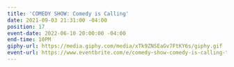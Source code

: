 ```yaml
---
title: 'COMEDY SHOW: Comedy is Calling'
date: 2021-09-03 21:31:00 -04:00
position: 17
event-date: 2022-06-10 20:00:00 -04:00
end-time: 10PM
giphy-url: https://media.giphy.com/media/xTk9ZNSEaGv7FtKY6s/giphy.gif
event-url: https://www.eventbrite.com/e/comedy-show-comedy-is-calling-tickets-344255025047
---
```


